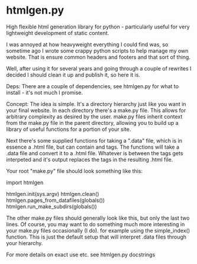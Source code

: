 htmlgen.py
==========

High flexible html generation library for python - particularly useful for very lightweight development of static content.

I was annoyed at how heavyweight everything I could find was, so sometime ago I wrote some crappy python scripts to help manage my own website. That is ensure common headers and footers and that sort of thing.

Well, after using it for several years and going through a couple of rewrites I decided I should clean it up and publish it, so here it is.

Deps:
There are a couple of dependencies, see htmlgen.py for what to install - it's not much I promise.

Concept:
The idea is simple. It's a directory hierarchy just like you want in your final website. In each directory there's a make.py file. This allows for arbitrary complexity as desired by the user. make.py files inherit context from the make.py file in the parent directory, allowing you to build up a library of useful functions for a portion of your site.

Next there's some supplied functions for taking a ".data" file, which is in essence a .html file, but can contain <python> and </python> tags. The functions will take a .data file and convert it to a .html file. Whatever is between the <python> tags gets interpeted and it's output replaces the tags in the resulting .html file.

Your root "make.py" file should look something like this:

import htmlgen

htmlgen.init(sys.argv)
htmlgen.clean()
htmlgen.pages_from_datafiles(globals())
htmlgen.run_make_subdirs(globals())

The other make.py files should generally look like this, but only the last two lines. Of course, you may want to do something much more interesting in your make.py files occasionally (I do). for example using the simple_index() function. This is just the default setup that will interpret .data files through your hierarchy.

For more details on exact use etc. see htmlgen.py docstrings


